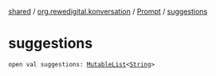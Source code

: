 [shared](../../index.md) / [org.rewedigital.konversation](../index.md) / [Prompt](index.md) / [suggestions](./suggestions.md)

# suggestions

`open val suggestions: `[`MutableList`](https://kotlinlang.org/api/latest/jvm/stdlib/kotlin.collections/-mutable-list/index.html)`<`[`String`](https://kotlinlang.org/api/latest/jvm/stdlib/kotlin/-string/index.html)`>`